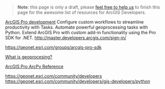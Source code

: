 > **Note**: this page is only a draft, please [feel free to help us](https://github.com/hhkaos/awesome-arcgis#contributions) to finish this page for the awesome list of resources for ArcGIS Developers.

[ArcGIS Pro development](https://developers.arcgis.com/extending-the-platform/)
Configure custom workflows to streamline productivity with Tasks.
Automate powerful geoprocessing tasks with Python.
Extend ArcGIS Pro with custom add-in functionality using the Pro SDK for .NET.
http://master.developers.arcgis.com/sign-in/

https://geonet.esri.com/groups/arcgis-pro-sdk

[What is geoprocesing?](http://pro.arcgis.com/en/pro-app/help/analysis/geoprocessing/basics/what-is-geoprocessing-.htm)

[ArcGIS Pro ArcPy Reference](http://pro.arcgis.com/en/pro-app/arcpy/main/arcgis-pro-arcpy-reference.htm)

https://geonet.esri.com/community/developers
https://geonet.esri.com/community/developers/gis-developers/python
